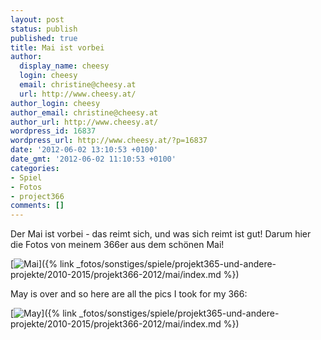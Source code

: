 ```yaml
---
layout: post
status: publish
published: true
title: Mai ist vorbei
author:
  display_name: cheesy
  login: cheesy
  email: christine@cheesy.at
  url: http://www.cheesy.at/
author_login: cheesy
author_email: christine@cheesy.at
author_url: http://www.cheesy.at/
wordpress_id: 16837
wordpress_url: http://www.cheesy.at/?p=16837
date: '2012-06-02 13:10:53 +0100'
date_gmt: '2012-06-02 11:10:53 +0100'
categories:
- Spiel
- Fotos
- project366
comments: []
---
```

<!--:de-->Der Mai ist vorbei - das reimt sich, und was sich reimt ist gut! Darum hier die Fotos von meinem 366er aus dem schönen Mai!
[![](http://www.cheesy.at/wp-content/uploads/05-May_tn.jpg "Mai")]({% link _fotos/sonstiges/spiele/projekt365-und-andere-projekte/2010-2015/projekt366-2012/mai/index.md %})
<!--:--><!--:en-->May is over and so here are all the pics I took for my 366:
[![](http://www.cheesy.at/wp-content/uploads/05-May_tn.jpg "May")]({% link _fotos/sonstiges/spiele/projekt365-und-andere-projekte/2010-2015/projekt366-2012/mai/index.md %})
<!--:-->
